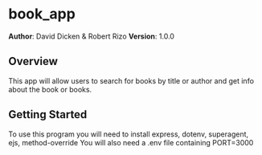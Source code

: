 # book_app

**Author**: David Dicken & Robert Rizo
**Version**: 1.0.0 

## Overview
This app will allow users to search for books by title or author and get info about the book or books.

## Getting Started
To use this program you will need to install express, dotenv, superagent, ejs, method-override
You will also need a .env file containing PORT=3000

